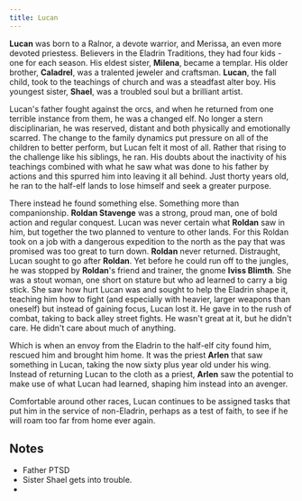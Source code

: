 ```yaml
---
title: Lucan
---
```


**Lucan** was born to a Ralnor, a devote warrior, and Merissa, an even more devoted priestess.  Believers in the Eladrin Traditions, they had four kids - one for each season.  His eldest sister, **Milena**, became a templar.  His older brother, **Caladrel**, was a tralented jeweler and craftsman.  **Lucan**, the fall child, took to the teachings of church and was a steadfast alter boy.  His youngest sister, **Shael**, was a troubled soul but a brilliant artist.

Lucan's father fought against the orcs, and when he returned  from one terrible instance from them, he was a changed elf.  No longer a stern disciplinarian,  he was reserved, distant and both physically and emotionally scarred.  The change to the family dynamics put pressure on all of the children to  better perform, but Lucan felt it most of all.  Rather that rising to the challenge like his siblings, he ran.  His doubts about the inactivity of his teachings combined with what he saw what was done to his father by actions and this spurred him into leaving it all behind.  Just thorty years old, he ran to the half-elf lands to lose himself and seek a greater purpose.

There instead he found something else.  Something more than companionship.  **Roldan Stavenge** was a strong, proud man, one of bold action and regular conquest.   Lucan was never certain what **Roldan** saw in him, but together the two planned to venture to other lands.  For this Roldan took on a job with a dangerous expedition to the north as the pay that was promised was too great to turn down.  **Roldan** never returned.
Distraught, Lucan sought to go after **Roldan**.  Yet before he could run off to the jungles, he was stopped by **Roldan**'s friend and trainer, the gnome **Iviss Blimth**.  She was a stout woman, one short on stature but who ad learned to carry a big stick.  She saw how hurt Lucan was and sought to help the Eladrin shape it, teaching him how to fight (and especially with heavier, larger weapons than oneself) but instead of gaining focus, Lucan lost it.  He gave in to the rush of combat, taking to back alley street fights.  He wasn't great at it, but he didn't care.  He didn't care about much of anything.

Which is when an envoy from the Eladrin to the half-elf city found him, rescued him and brought him home.  It was the priest **Arlen** that saw something in Lucan, taking the now sixty plus year old under his wing.  Instead of returning Lucan to the cloth as a priest, **Arlen** saw the potential to make use of what Lucan had learned, shaping him instead into an avenger.

Comfortable around other races, Lucan continues to be assigned tasks that put him in the service of non-Eladrin, perhaps as a test of faith, to see if he will roam too far from home ever again.

## Notes
* Father PTSD
* Sister Shael gets into trouble.
* 
